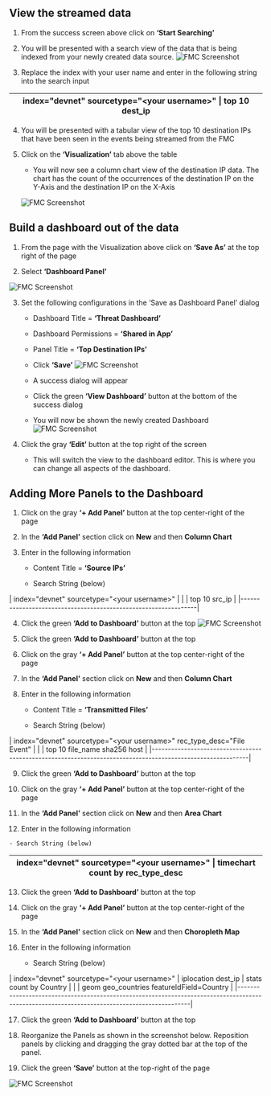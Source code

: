 ## View the streamed data

1.  From the success screen above click on **‘Start Searching’**

2.  You will be presented with a search view of the data that is being indexed
    from your newly created data source.
![FMC Screenshot](/posts/files/firepower-estreamer-splunk/assets/images/pic9.png)
3.  Replace the index with your user name and enter in the following string into the search input

  | index="devnet" sourcetype="\<your username\>" \| top 10 dest\_ip |
  |------------------------------------------------------------------|

4.  You will be presented with a tabular view of the top 10 destination IPs that
    have been seen in the events being streamed from the FMC

5.  Click on the **‘Visualization’** tab above the table

    - You will now see a column chart view of the destination IP data. The chart has the count of the occurrences of the destination IP on the Y-Axis and the destination IP on the X-Axis

    ![FMC Screenshot](/posts/files/firepower-estreamer-splunk/assets/images/pic10.png)

## Build a dashboard out of the data

1.  From the page with the Visualization above click on **‘Save As’** at the top
    right of the page

2.  Select **‘Dashboard Panel’**

  ![FMC Screenshot](/posts/files/firepower-estreamer-splunk/assets/images/pic11.png)

3.  Set the following configurations in the ‘Save as Dashboard Panel’ dialog

    - Dashboard Title = **‘Threat Dashboard’**

    - Dashboard Permissions = **‘Shared in App’**

    - Panel Title = **‘Top Destination IPs’**

    - Click **‘Save’**
  ![FMC Screenshot](/posts/files/firepower-estreamer-splunk/assets/images/pic12.png)
    - A success dialog will appear

    - Click the green **‘View Dashboard’** button at the bottom of the success dialog

    - You will now be shown the newly created Dashboard
![FMC Screenshot](/posts/files/firepower-estreamer-splunk/assets/images/pic13.png)
4.  Click the gray **‘Edit’** button at the top right of the screen

    - This will switch the view to the dashboard editor. This is where you can change all aspects of the dashboard.

## Adding More Panels to the Dashboard

1.  Click on the gray **‘+ Add Panel’** button at the top center-right of the
    page

2.  In the **‘Add Panel’** section click on **New** and then **Column Chart**

3.  Enter in the following information

    - Content Title = **‘Source IPs’**

    - Search String (below)

  | index="devnet" sourcetype="\<your username\>"                  |
  | \| top 10 src\_ip                                              |
  |----------------------------------------------------------------|

4.  Click the green **‘Add to Dashboard’** button at the top
  ![FMC Screenshot](/posts/files/firepower-estreamer-splunk/assets/images/pic14.png)
5.  Click the green **‘Add to Dashboard’** button at the top

6.  Click on the gray **‘+ Add Panel’** button at the top center-right of the
    page

7.  In the **‘Add Panel’** section click on **New** and then **Column Chart**

8.  Enter in the following information

    - Content Title = **‘Transmitted Files’**

    - Search String (below)

  | index="devnet" sourcetype="\<your username\>" rec\_type\_desc="File Event"                                 |
  | \| top 10 file\_name sha256 host                                                                           |
  |------------------------------------------------------------------------------------------------------------|

9.  Click the green **‘Add to Dashboard’** button at the top

10.  Click on the gray **‘+ Add Panel’** button at the top center-right of the
    page

11.  In the **‘Add Panel’** section click on **New** and then **Area Chart**

12.  Enter in the following information

    - Search String (below)

  | index="devnet" sourcetype="\<your username\>" \| timechart count by rec\_type\_desc |
  |-------------------------------------------------------------------------------------|

13. Click the green **‘Add to Dashboard’** button at the top

14. Click on the gray **‘+ Add Panel’** button at the top center-right of the
    page

15. In the **‘Add Panel’** section click on **New** and then **Choropleth Map**

16. Enter in the following information

    - Search String (below)

  | index="devnet" sourcetype="\<your username\>" \| iplocation dest\_ip \| stats count by Country                                              |
    | \| geom geo\_countries featureIdField=Country                                                                                               |
  |---------------------------------------------------------------------------------------------------------------------------------------------|

17. Click the green **‘Add to Dashboard’** button at the top

18. Reorganize the Panels as shown in the screenshot below. Reposition panels by
    clicking and dragging the gray dotted bar at the top of the panel.

19. Click the green **‘Save’** button at the top-right of the page

![FMC Screenshot](/posts/files/firepower-estreamer-splunk/assets/images/pic15.png)
